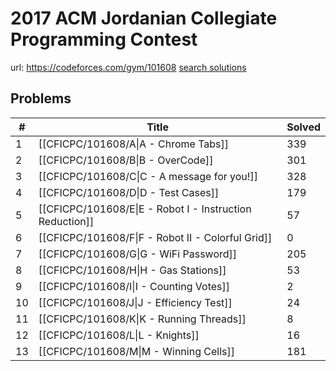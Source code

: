 # 2017 ACM Jordanian Collegiate Programming Contest

url: https://codeforces.com/gym/101608
[search solutions](https://www.google.com/search?q=Solution+OR+題解+2017+ACM+Jordanian+Collegiate+Programming+Contest)

## Problems

| # | Title | Solved |
| --- | --- | --- |
|1|[[CFICPC/101608/A\|A - Chrome Tabs]]|339|
|2|[[CFICPC/101608/B\|B - OverCode]]|301|
|3|[[CFICPC/101608/C\|C - A message for you!]]|328|
|4|[[CFICPC/101608/D\|D - Test Cases]]|179|
|5|[[CFICPC/101608/E\|E - Robot I - Instruction Reduction]]|57|
|6|[[CFICPC/101608/F\|F - Robot II - Colorful Grid]]|0|
|7|[[CFICPC/101608/G\|G - WiFi Password]]|205|
|8|[[CFICPC/101608/H\|H - Gas Stations]]|53|
|9|[[CFICPC/101608/I\|I - Counting Votes]]|2|
|10|[[CFICPC/101608/J\|J - Efficiency Test]]|24|
|11|[[CFICPC/101608/K\|K - Running Threads]]|8|
|12|[[CFICPC/101608/L\|L - Knights]]|16|
|13|[[CFICPC/101608/M\|M - Winning Cells]]|181|
